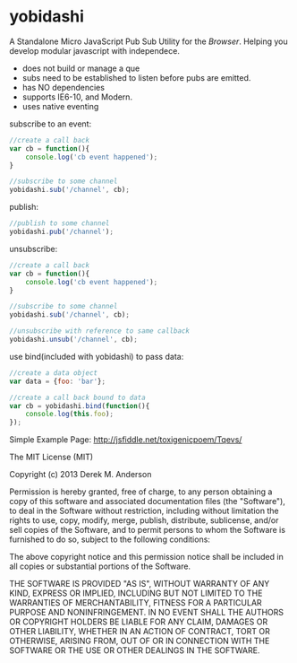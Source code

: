 yobidashi
=========

A Standalone Micro JavaScript Pub Sub Utility for the _Browser_. Helping you develop modular javascript with independece.

* does not build or manage a que
* subs need to be established to listen before pubs are emitted.
* has NO dependencies
* supports IE6-10, and Modern.
* uses native eventing

subscribe to an event:
```javascript
//create a call back
var cb = function(){
    console.log('cb event happened');
}

//subscribe to some channel
yobidashi.sub('/channel', cb);
```

publish:
```javascript
//publish to some channel
yobidashi.pub('/channel');
```

unsubscribe:
```javascript
//create a call back
var cb = function(){
    console.log('cb event happened');
}

//subscribe to some channel
yobidashi.sub('/channel', cb);

//unsubscribe with reference to same callback
yobidashi.unsub('/channel', cb);
```

use bind(included with yobidashi) to pass data:
```javascript
//create a data object
var data = {foo: 'bar'};

//create a call back bound to data
var cb = yobidashi.bind(function(){
    console.log(this.foo);
});
```

Simple Example Page:
http://jsfiddle.net/toxigenicpoem/Tqevs/


The MIT License (MIT)

Copyright (c) 2013 Derek M. Anderson

Permission is hereby granted, free of charge, to any person obtaining a copy
of this software and associated documentation files (the "Software"), to deal
in the Software without restriction, including without limitation the rights
to use, copy, modify, merge, publish, distribute, sublicense, and/or sell
copies of the Software, and to permit persons to whom the Software is
furnished to do so, subject to the following conditions:

The above copyright notice and this permission notice shall be included in
all copies or substantial portions of the Software.

THE SOFTWARE IS PROVIDED "AS IS", WITHOUT WARRANTY OF ANY KIND, EXPRESS OR
IMPLIED, INCLUDING BUT NOT LIMITED TO THE WARRANTIES OF MERCHANTABILITY,
FITNESS FOR A PARTICULAR PURPOSE AND NONINFRINGEMENT. IN NO EVENT SHALL THE
AUTHORS OR COPYRIGHT HOLDERS BE LIABLE FOR ANY CLAIM, DAMAGES OR OTHER
LIABILITY, WHETHER IN AN ACTION OF CONTRACT, TORT OR OTHERWISE, ARISING FROM,
OUT OF OR IN CONNECTION WITH THE SOFTWARE OR THE USE OR OTHER DEALINGS IN
THE SOFTWARE.
